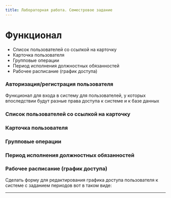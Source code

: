 ```yaml
---
title: Лабораторная работа. Семестровое задание
---
```


# Функционал

* Список пользователей со ссылкой на карточку
* Карточка пользователя
* Групповые операции
* Период исполнения должностных обязанностей
* Рабочее расписание (график доступа)

### Авторизация/регистрация пользователя

Функционал для входа в систему для пользователей, 
у которых впоследствии будут разные права доступа к системе и к базе данных

### Список пользователей со ссылкой на карточку

### Карточка пользователя

### Групповые операции

### Период исполнения должностных обязанностей

### Рабочее расписание (график доступа)

Сделать форму для редактирования графика доступа пользователя к системе с заданием периодов вот в таком виде:



---
